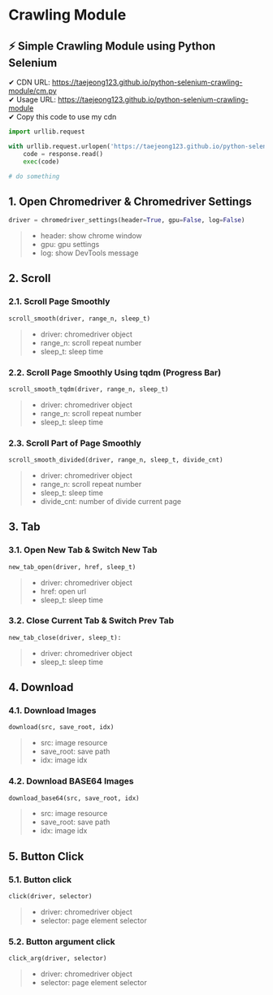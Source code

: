 Crawling Module
==================

## ⚡ Simple Crawling Module using Python Selenium


✔ CDN URL: https://taejeong123.github.io/python-selenium-crawling-module/cm.py<br/>
✔ Usage URL: https://taejeong123.github.io/python-selenium-crawling-module<br/>
✔ Copy this code to use my cdn

``` python
import urllib.request

with urllib.request.urlopen('https://taejeong123.github.io/python-selenium-crawling-module/cm.py') as response:
    code = response.read()
    exec(code)

# do something
```

## 1. Open Chromedriver & Chromedriver Settings
``` python
driver = chromedriver_settings(header=True, gpu=False, log=False)
```
> - header: show chrome window
> - gpu: gpu settings
> - log: show DevTools message

## 2. Scroll
### 2.1. Scroll Page Smoothly
``` python
scroll_smooth(driver, range_n, sleep_t)
```
> - driver: chromedriver object
> - range_n: scroll repeat number
> - sleep_t: sleep time

### 2.2. Scroll Page Smoothly Using tqdm (Progress Bar)
``` python
scroll_smooth_tqdm(driver, range_n, sleep_t)
```
> - driver: chromedriver object
> - range_n: scroll repeat number
> - sleep_t: sleep time

### 2.3. Scroll Part of Page Smoothly
``` python
scroll_smooth_divided(driver, range_n, sleep_t, divide_cnt)
```
> - driver: chromedriver object
> - range_n: scroll repeat number
> - sleep_t: sleep time
> - divide_cnt: number of divide current page

## 3. Tab
### 3.1. Open New Tab & Switch New Tab
``` python
new_tab_open(driver, href, sleep_t)
```
> - driver: chromedriver object
> - href: open url
> - sleep_t: sleep time

### 3.2. Close Current Tab & Switch Prev Tab
``` python
new_tab_close(driver, sleep_t):
```
> - driver: chromedriver object
> - sleep_t: sleep time

## 4. Download
### 4.1. Download Images
``` python
download(src, save_root, idx)
```
> - src: image resource
> - save_root: save path
> - idx: image idx

### 4.2. Download BASE64 Images
``` python
download_base64(src, save_root, idx)
```
> - src: image resource
> - save_root: save path
> - idx: image idx

## 5. Button Click
### 5.1. Button click
``` python
click(driver, selector)
```
> - driver: chromedriver object
> - selector: page element selector

### 5.2. Button argument click
``` python
click_arg(driver, selector)
```
> - driver: chromedriver object
> - selector: page element selector
